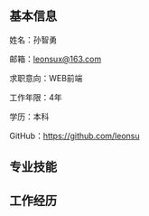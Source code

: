## 基本信息

姓名：孙智勇

邮箱：leonsux@163.com

求职意向：WEB前端

工作年限：4年

学历：本科

GitHub：https://github.com/leonsu

## 专业技能


## 工作经历

